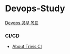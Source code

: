 # Devops-Study

[Devops 공부 목표](https://github.com/Kogoon/Devops-Study/blob/main/documents/Goals.md)


### CI/CD
 * [About Trivis CI](https://medium.com/hbsmith/about-travis-ci-65b04d3dead6)
